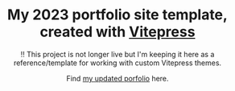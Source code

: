 <div align="center">

# My 2023 portfolio site template, created with [Vitepress](https://vitepress.dev/)

‼️ This project is not longer live but I'm keeping it here as a reference/template for working with custom Vitepress themes.


Find [my updated porfolio](https://github.com/vivitt/astro-portfolio) here.
  
</div>
